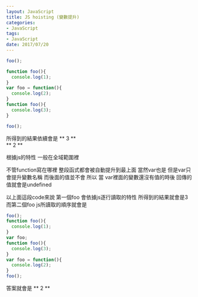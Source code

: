 ```yaml
---
layout: JavaScript
title: JS hoisting (變數提升)
categories:
- JavaScript
tags:
- JavaScript
date: 2017/07/20
---
```


```javascript
foo();

function foo(){
  console.log(1);
}
var foo = function(){
  console.log(2);
}
function foo(){
  console.log(3);
}

foo();
```

所得到的結果依續會是
** 3 **  
** 2 **

根據js的特性
一般在全域範圍裡

不管function寫在哪裡 整段函式都會被自動提升到最上面
當然var也是 但是var只會提升變數名稱 而後面的值並不會
所以 當 var裡面的變數還沒有值的時後 回傳的值就會是undefined

以上面這段code來說 第一個foo 會依據js逐行讀取的特性 所得到的結果就會是3
而第二個foo js所讀取的順序就會是

```javascript
foo();
function foo(){
  console.log(1);
}
var foo;
function foo(){
  console.log(3);
}
var foo = function(){
  console.log(2);
}
foo();
```
答案就會是 ** 2 **